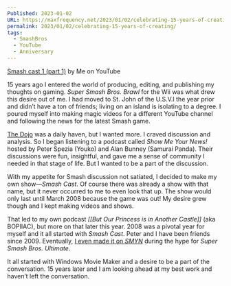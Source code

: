 ```yaml
---
Published: 2023-01-02
URL: https://maxfrequency.net/2023/01/02/celebrating-15-years-of-creating/
permalink: 2023/01/02/celebrating-15-years-of-creating/
tags:
  - SmashBros
  - YouTube
  - Anniversary
---
```

[Smash cast 1 (part 1)](https://youtu.be/1BmlqKKeNPM) by Me on YouTube

15 years ago I entered the world of producing, editing, and publishing my thoughts on gaming. *Super Smash Bros. Brawl* for the Wii was what drew this desire out of me. I had moved to St. John of the U.S.V.I the year prior and didn’t have a ton of friends; living on an island is isolating to a degree. I poured myself into making magic videos for a different YouTube channel and following the news for the latest Smash game.

[The Dojo](https://www.ssbwiki.com/Smash_Bros._DOJO!!_(SSBB)) was a daily haven, but I wanted more. I craved discussion and analysis. So I began listening to a podcast called *Show Me Your News!* hosted by Peter Spezia (Youko) and Alan Bunney (Samurai Panda). Their discussions were fun, insightful, and gave me a sense of community I needed in that stage of life. But I wanted to be a part of the discussion.

With my appetite for Smash discussion not satiated, I decided to make my own show—*Smash Cast*. Of course there was already a show with that name, but it never occurred to me to even look that up. The show would only last until March 2008 because the game was out! My desire grew though and I kept making videos and shows.

That led to my own podcast *[[But Our Princess is in Another Castle]]* (aka BOPIIAC), but more on that later this year. 2008 was a pivotal year for myself and it all started with *Smash Cast*. Peter and I have been friends since 2009. Eventually, [I even made it on *SMYN*](http://www.showmeyournews.com/podcast/smyn-ultimate-episode-10-we-told-you-this-last-week/) during the hype for *Super Smash Bros. Ultimate*.

It all started with Windows Movie Maker and a desire to be a part of the conversation. 15 years later and I am looking ahead at my best work and haven’t left the conversation.